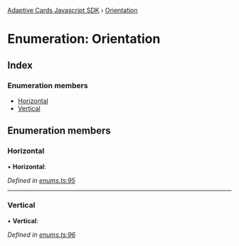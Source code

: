[Adaptive Cards Javascript SDK](../README.md) › [Orientation](orientation.md)

# Enumeration: Orientation

## Index

### Enumeration members

* [Horizontal](orientation.md#horizontal)
* [Vertical](orientation.md#vertical)

## Enumeration members

###  Horizontal

• **Horizontal**:

*Defined in [enums.ts:95](https://github.com/microsoft/AdaptiveCards/blob/899191664/source/nodejs/adaptivecards/src/enums.ts#L95)*

___

###  Vertical

• **Vertical**:

*Defined in [enums.ts:96](https://github.com/microsoft/AdaptiveCards/blob/899191664/source/nodejs/adaptivecards/src/enums.ts#L96)*
